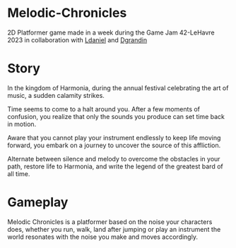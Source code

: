 # Melodic-Chronicles
2D Platformer game made in a week during the Game Jam 42-LeHavre 2023 in collaboration with [Ldaniel](https://github.com/lolopss) and [Dgrandin](https://github.com/dgrandin)

# Story
In the kingdom of Harmonia, during the annual festival celebrating the art of music, a sudden calamity strikes.

Time seems to come to a halt around you. After a few moments of confusion, you realize that only the sounds you produce can set time back in motion.

Aware that you cannot play your instrument endlessly to keep life moving forward, you embark on a journey to uncover the source of this affliction.

Alternate between silence and melody to overcome the obstacles in your path, restore life to Harmonia, and write the legend of the greatest bard of all time.

# Gameplay
Melodic Chronicles is a platformer based on the noise your characters does, whether you run, walk, land after jumping or play an instrument the world resonates with the noise you make and moves accordingly.
